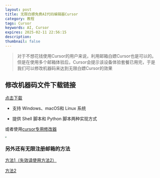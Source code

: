 ```yaml
---
layout: post
title: 无限白嫖免费AI代码编辑器Cursor
category: 教程
tags: Cursor
keywords: AI, Cursor
expires: 2025-02-11 22:56:15
description: 
thumbnail: false
---
```



> 对于不想花钱使用Cursor的用户来说，利用邮箱白嫖Cursor也是可以的。但是在使用多个邮箱体验后，Cursor会提示该设备体验套餐已用完，于是我们可以修改机器码来达到无限白嫖Cursor的效果


##  

## 修改机器码文件下载链接

[点击下载](https://github.com/fly8888/cursor_machine_id)

- 支持 Windows、macOS和 Linux 系统

- 提供 Shell 脚本和 Python 脚本两种实现方式

或者使用[cursor专用修改器](https://lbjlaq.github.io/CursorTool/)

<img src="https://curtisyan.oss-cn-shenzhen.aliyuncs.com/img/no_important/202503051601667.png" style="zoom: 33%;" />

### 另外还有无限注册邮箱的方法

[方法1（失效请使用方法2）](https://t.co/sR88uPfgCV)

[方法2](https://t.co/y7Rr4C1eaw)